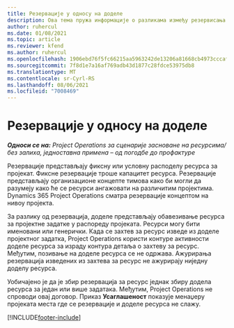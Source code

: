 ```yaml
---
title: Резервације у односу на доделе
description: Ова тема пружа информације о разликама између резервисања ресурса и додељивања ресурса.
author: ruhercul
ms.date: 01/08/2021
ms.topic: article
ms.reviewer: kfend
ms.author: ruhercul
ms.openlocfilehash: 1906ebd76f5fc66215aa5963242de13206a81668cb4973cccaf5b153514672d5
ms.sourcegitcommit: 7f8d1e7a16af769adb43d1877c28fdce53975db8
ms.translationtype: MT
ms.contentlocale: sr-Cyrl-RS
ms.lasthandoff: 08/06/2021
ms.locfileid: "7008469"
---
```

# <a name="bookings-vs-assignments"></a>Резервације у односу на доделе

_**Односи се на:** Project Operations за сценарије засноване на ресурсима/без залиха, једноставна примена – од погодбе до профактуре_

Резервације представљају фиксну или условну расподелу ресурса за пројекат. Фиксне резервације троше капацитет ресурса. Резервације представљају организационе концепте тимова како би могли да разумеју како ће се ресурси ангажовати на различитим пројектима. Dynamics 365 Project Operations сматра резервације концептом на нивоу пројекта. 

За разлику од резервација, доделе представљају обавезивање ресурса за пројектне задатке у распореду пројеката. Ресурси могу бити именовани или генерички.  Када се захтев за ресурс изведе из доделе пројектног задатка, Project Operations користи контуре активности доделе ресурса за израду контура детаља о захтеву за ресурс. Међутим, позивање на доделе ресурса се не одржава. Ажурирања резервација изведених из захтева за ресурс не ажурирају ниједну доделу ресурса.

Уобичајено је да је збир резервација за ресурс једнак збиру додела ресурса за један или више задатака. Међутим, Project Operations не спроводи овај договор. Приказ **Усаглашеност** показује менаџеру пројеката места где се резервације и доделе ресурса не слажу.




[!INCLUDE[footer-include](../includes/footer-banner.md)]